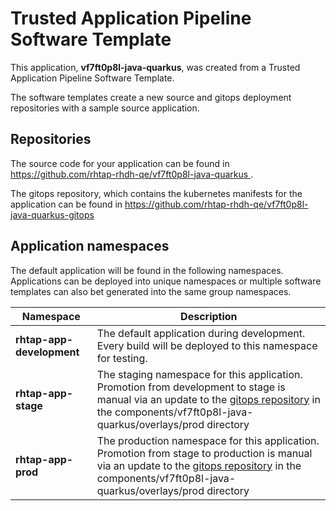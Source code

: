 # Trusted Application Pipeline Software Template

This application, **vf7ft0p8l-java-quarkus**, was created from a Trusted Application Pipeline Software Template.

The software templates create a new source and gitops deployment repositories with a sample source application. 

## Repositories

The source code for your application can be found in [https://github.com/rhtap-rhdh-qe/vf7ft0p8l-java-quarkus ](https://github.com/rhtap-rhdh-qe/vf7ft0p8l-java-quarkus ).
 
The gitops repository, which contains the kubernetes manifests for the application can be found in 
[https://github.com/rhtap-rhdh-qe/vf7ft0p8l-java-quarkus-gitops ](https://github.com/rhtap-rhdh-qe/vf7ft0p8l-java-quarkus-gitops ) 

## Application namespaces 

The default application will be found in the following namespaces. Applications can be deployed into unique namespaces or multiple software templates can also bet generated into the same group namespaces.  

|  Namespace   |  Description   |  
| -------- | -------- |   
| **rhtap-app-development** | The default application during development. Every build will be deployed to this namespace for testing. | 
| **rhtap-app-stage** | The staging namespace for this application. Promotion from development to stage is manual via an update to the [gitops repository](https://github.com/rhtap-rhdh-qe/vf7ft0p8l-java-quarkus-gitops ) in the components/vf7ft0p8l-java-quarkus/overlays/prod directory |  
| **rhtap-app-prod** | The production namespace for this application. Promotion from stage to production is manual via an update to the [gitops repository](https://github.com/rhtap-rhdh-qe/vf7ft0p8l-java-quarkus-gitops ) in the components/vf7ft0p8l-java-quarkus/overlays/prod directory | 